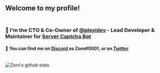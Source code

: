## Welcome to my profile!</br></br>
### 🔭 I'm the CTO & Co-Owner of [**@plexidev**](https://github.com/plexidev) - Lead Developer & Maintainer for [**Server Captcha Bot**](https://captchabot.xyz)</br>
#### 💬 You can find me on [**Discord**](https://discord.com/invite/plexidev) as **Zoro#0001**, or on [**Twitter**](https://twitter.com/ZoroticWasTaken)</br></br>
![Zoro's github stats](https://github-readme-stats.vercel.app/api?username=zorosc&theme=tokyonight&count_private=true&hide_border=true&line_height=25)

